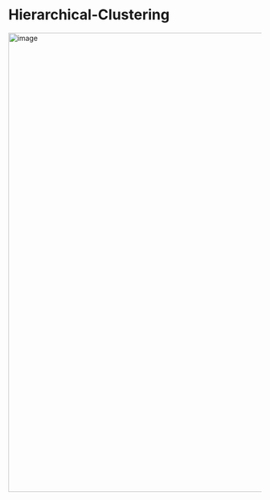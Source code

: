# Hierarchical-Clustering

<img width="1621" height="914" alt="image" src="https://github.com/user-attachments/assets/67ea4d9a-af49-46ee-aeb9-1f82e180f595" />
